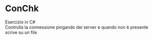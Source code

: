 # ConChk  
Esercizio in C#  
Controlla la connessione pingando dei server e quando non è presente scrive su un file

